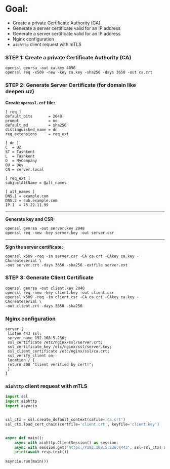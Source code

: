# Goal:
- Create a private Certificate Authority (CA)
- Generate a server certificate valid for an IP address
- Generate a server certificate valid for an IP address
- Nginx configuration
- `aiohttp` client request with mTLS
### STEP 1: Create a private Certificate Authority (CA)
```shell
openssl genrsa -out ca.key 4096
openssl req -x509 -new -key ca.key -sha256 -days 3650 -out ca.crt
```

### STEP 2: Generate Server Certificate (for domain like deepen.uz)
**Create `openssl.cnf` file:**

```text
[ req ]
default_bits       = 2048
prompt             = no
default_md         = sha256
distinguished_name = dn
req_extensions     = req_ext

[ dn ]
C  = UZ
ST = Tashkent
L  = Tashkent
O  = MyCompany
OU = Dev
CN = server.local

[ req_ext ]
subjectAltName = @alt_names

[ alt_names ]
DNS.1 = example.com
DNS.2 = sub.example.com
IP.1  = 75.22.11.99
```
---
**Generate key and CSR:**
```shell
openssl genrsa -out server.key 2048
openssl req -new -key server.key -out server.csr
```
---
**Sign the server certificate:**
```shell
openssl x509 -req -in server.csr -CA ca.crt -CAkey ca.key -CAcreateserial \
-out server.crt -days 3650 -sha256 -extfile server.ext
```
### STEP 3: Generate Client Certificate
```shell
openssl genrsa -out client.key 2048
openssl req -new -key client.key -out client.csr
openssl x509 -req -in client.csr -CA ca.crt -CAkey ca.key -CAcreateserial \
-out client.crt -days 3650 -sha256
```
### Nginx configuration
```
server {
 listen 443 ssl;
 server_name 192.168.5.236;
 ssl_certificate /etc/nginx/ssl/server.crt;
 ssl_certificate_key /etc/nginx/ssl/server.key;
 ssl_client_certificate /etc/nginx/ssl/ca.crt;
 ssl_verify_client on;
 location / {
 return 200 "Client verified by cert!";
 }
}
```
### `aiohttp` client request with mTLS
```python
import ssl
import aiohttp
import asyncio


ssl_ctx = ssl.create_default_context(cafile='ca.crt')
ssl_ctx.load_cert_chain(certfile='client.crt', keyfile='client.key')


async def main():
    async with aiohttp.ClientSession() as session:
    async with session.get('https://192.168.5.236:8443', ssl=ssl_ctx) as resp:
    print(await resp.text())
    
asyncio.run(main())
```